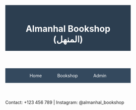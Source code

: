 <!DOCTYPE html>
<html lang="en">
<head>
  <meta charset="UTF-8">
  <meta name="viewport" content="width=device-width, initial-scale=1.0">
  <title>Almanhal Bookshop (المنهل)</title>
  <style>
    /* Global Styles */
    * {
      margin: 0;
      padding: 0;
      box-sizing: border-box;
    }

    body {
      font-family: 'Arial', sans-serif;
      background-color: #f9f9f9;
      color: #333;
    }

    header {
      background-color: #2c3e50;
      padding: 20px;
      color: white;
      text-align: center;
    }

    nav {
      background-color: #34495e;
      display: flex;
      justify-content: center;
      padding: 10px 0;
    }

    nav a {
      color: white;
      text-decoration: none;
      margin: 0 15px;
      padding: 5px 10px;
    }

    nav a:hover {
      background-color: #16a085;
      border-radius: 5px;
    }

    main {
      padding: 20px;
    }

    .book-container {
      display: grid;
      grid-template-columns: repeat(auto-fill, minmax(200px, 1fr));
      gap: 20px;
    }

    .book-item {
      background-color: white;
      border: 1px solid #ddd;
      border-radius: 8px;
      padding: 15px;
      text-align: center;
      transition: box-shadow 0.3s;
    }

    .book-item img {
      max-width: 100%;
      height: auto;
      border-radius: 5px;
    }

    .book-item:hover {
      box-shadow: 0 5px 15px rgba(0, 0, 0, 0.2);
    }

    .book-item h3 {
      font-size: 18px;
      color: #2c3e50;
    }

    .book-item p {
      color: #16a085;
      font-weight: bold;
    }

    .admin-form {
      max-width: 400px;
      margin: 50px auto;
      background-color: white;
      padding: 20px;
      border: 1px solid #ddd;
      border-radius: 8px;
    }

    .admin-form input {
      width: 100%;
      padding: 10px;
      margin: 10px 0;
      border: 1px solid #ddd;
      border-radius: 5px;
    }

    .admin-form button {
      width: 100%;
      padding: 10px;
      background-color: #16a085;
      color: white;
      border: none;
      border-radius: 5px;
      cursor: pointer;
    }

    .admin-form button:hover {
      background-color: #1abc9c;
    }
  </style>
</head>

<body>
  <header>
    <h1>Almanhal Bookshop (المنهل)</h1>
  </header>

  <nav>
    <a href="#" onclick="showPage('home')">Home</a>
    <a href="#" onclick="showPage('bookshop')">Bookshop</a>
    <a href="#" onclick="showPage('admin')">Admin</a>
  </nav>

  <main id="content"></main>

  <footer>
    <p>Contact: +123 456 789 | Instagram: @almanhal_bookshop</p>
  </footer>

  <script>
    let books = JSON.parse(localStorage.getItem("books")) || [
      { title: "The Great Gatsby", price: "$10", image: "https://via.placeholder.com/150" },
      { title: "1984", price: "$12", image: "https://via.placeholder.com/150" },
      { title: "To Kill a Mockingbird", price: "$15", image: "https://via.placeholder.com/150" },
    ];

    let homeContent = localStorage.getItem("homeContent") || "Welcome to Almanhal Bookshop! Your go-to place for all kinds of books!";

    function showPage(page) {
      const content = document.getElementById('content');
      if (page === 'home') {
        content.innerHTML = `
          <h2>Edit Home Page Content</h2>
          <textarea id="homeContent" rows="5" style="width:100%;">${homeContent}</textarea>
          <button onclick="saveHomeContent()">Save Changes</button>
        `;
      } else if (page === 'bookshop') {
        content.innerHTML = `
          <h2>Available Books</h2>
          <div class="book-container" id="bookList"></div>
        `;
        displayBooks();
      } else if (page === 'admin') {
        content.innerHTML = `
          <h2>Edit Books</h2>
          ${books.map((book, index) => `
            <div class="book-item">
              <input type="text" id="title-${index}" value="${book.title}">
              <input type="text" id="price-${index}" value="${book.price}">
              <input type="text" id="image-${index}" value="${book.image}">
              <button onclick="saveBook(${index})">Save</button>
              <button onclick="deleteBook(${index})">Delete</button>
            </div>
          `).join('')}
          <h2>Add New Book</h2>
          <input type="text" id="new-title" placeholder="Title">
          <input type="text" id="new-price" placeholder="Price">
          <input type="text" id="new-image" placeholder="Image URL">
          <button onclick="addBook()">Add Book</button>
        `;
      }
    }

    function saveHomeContent() {
      homeContent = document.getElementById("homeContent").value;
      localStorage.setItem("homeContent", homeContent);
      alert("Home content saved!");
    }

    function displayBooks() {
      const bookList = document.getElementById('bookList');
      bookList.innerHTML = books.map(book => `
        <div class="book-item">
          <img src="${book.image}" alt="${book.title}">
          <h3>${book.title}</h3>
          <p>Price: ${book.price}</p>
        </div>
      `).join('');
    }

    function saveBook(index) {
      const title = document.getElementById(`title-${index}`).value;
      const price = document.getElementById(`price-${index}`).value;
      const image = document.getElementById(`image-${index}`).value;

      books[index] = { title, price, image };
      localStorage.setItem("books", JSON.stringify(books));
      alert("Book updated!");
    }

    function deleteBook(index) {
      books.splice(index, 1);
      localStorage.setItem("books", JSON.stringify(books));
      showPage('admin');
      alert("Book deleted!");
    }

    function addBook() {
      const title = document.getElementById("new-title").value;
      const price = document.getElementById("new-price").value;
      const image = document.getElementById("new-image").value;

      if (title && price && image) {
        books.push({ title, price, image });
        localStorage.setItem("books", JSON.stringify(books));
        showPage('admin');
        alert("Book added!");
      } else {
        alert("Please fill in all fields!");
      }
    }

    // Load the Home page initially
    showPage('home');
  </script>
</body>
</html>
